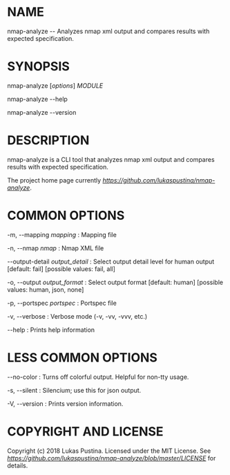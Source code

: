 # NAME

nmap-analyze -- Analyzes nmap xml output and compares results with expected specification.


# SYNOPSIS

nmap-analyze [*options*] *MODULE*

nmap-analyze --help

nmap-analyze --version


# DESCRIPTION

nmap-analyze is a CLI tool that analyzes nmap xml output and compares results with expected specification.

The project home page currently *https://github.com/lukaspustina/nmap-analyze*.


# COMMON OPTIONS

-m, --mapping *mapping*
: Mapping file

-n, --nmap *nmap*
: Nmap XML file

--output-detail *output_detail*
: Select output detail level for human output [default: fail]  [possible values: fail, all]

-o, --output *output_format*
: Select output format [default: human]  [possible values: human, json, none]

-p, --portspec *portspec*
: Portspec file

-v, --verbose
: Verbose mode (-v, -vv, -vvv, etc.)

--help
: Prints help information


# LESS COMMON OPTIONS

--no-color
: Turns off colorful output. Helpful for non-tty usage.

-s, --silent
: Silencium; use this for json output.

-V, --version
: Prints version information.


# COPYRIGHT AND LICENSE

Copyright (c) 2018 Lukas Pustina. Licensed under the MIT License. See *https://github.com/lukaspustina/nmap-analyze/blob/master/LICENSE* for details.

